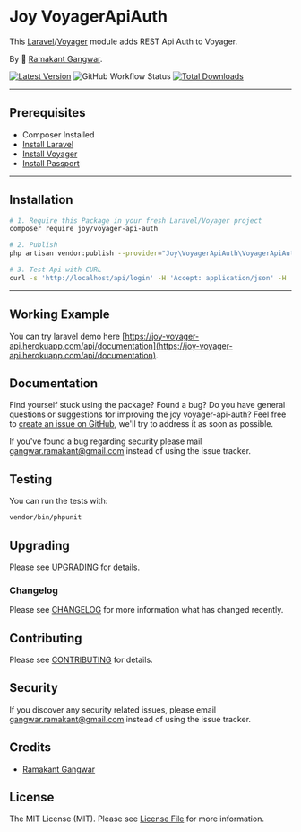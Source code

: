 # Joy VoyagerApiAuth

This [Laravel](https://laravel.com/)/[Voyager](https://voyager.devdojo.com/) module adds REST Api Auth to Voyager.

By 🐼 [Ramakant Gangwar](https://github.com/rxcod9).

<!-- ![Screenshot](https://raw.githubusercontent.com/rxcod9/joy-voyager-api-auth/main/cover.jpg) -->

[![Latest Version](https://img.shields.io/github/v/release/rxcod9/joy-voyager-api-auth?style=flat-square)](https://github.com/rxcod9/joy-voyager-api-auth/releases)
![GitHub Workflow Status](https://img.shields.io/github/workflow/status/rxcod9/joy-voyager-api-auth/run-tests?label=tests)
[![Total Downloads](https://img.shields.io/packagist/dt/joy/voyager-api-auth.svg?style=flat-square)](https://packagist.org/packages/joy/voyager-api-auth)

---

## Prerequisites

*   Composer Installed
*   [Install Laravel](https://laravel.com/docs/installation)
*   [Install Voyager](https://github.com/the-control-group/voyager)
*   [Install Passport](https://laravel.com/docs/8.x/passport)

---

## Installation

```bash
# 1. Require this Package in your fresh Laravel/Voyager project
composer require joy/voyager-api-auth

# 2. Publish
php artisan vendor:publish --provider="Joy\VoyagerApiAuth\VoyagerApiAuthServiceProvider" --force

# 3. Test Api with CURL
curl -s 'http://localhost/api/login' -H 'Accept: application/json' -H 'Content-Type: application/json' --data-raw $'{\n  "email": "user@user.com",\n  "password": "password",\n  "remember_me": false\n}'
```

---

<!-- ## Usage

Installation generates.

--- -->

<!-- ## Views Customization

In order to override views delivered by Voyager DataTable, copy contents from ``vendor/joy/voyager-api-auth/resources/views`` to the ``views/vendor/joy-voyager-api-auth`` directory of your Laravel installation. -->

## Working Example

You can try laravel demo here [https://joy-voyager-api.herokuapp.com/api/documentation](https://joy-voyager-api.herokuapp.com/api/documentation).

## Documentation

Find yourself stuck using the package? Found a bug? Do you have general questions or suggestions for improving the joy voyager-api-auth? Feel free to [create an issue on GitHub](https://github.com/rxcod9/joy-voyager-api-auth/issues), we'll try to address it as soon as possible.

If you've found a bug regarding security please mail [gangwar.ramakant@gmail.com](mailto:gangwar.ramakant@gmail.com) instead of using the issue tracker.

## Testing

You can run the tests with:

```bash
vendor/bin/phpunit
```

## Upgrading

Please see [UPGRADING](UPGRADING.md) for details.

### Changelog

Please see [CHANGELOG](CHANGELOG.md) for more information what has changed recently.

## Contributing

Please see [CONTRIBUTING](CONTRIBUTING.md) for details.

## Security

If you discover any security related issues, please email [gangwar.ramakant@gmail.com](mailto:gangwar.ramakant@gmail.com) instead of using the issue tracker.

## Credits

- [Ramakant Gangwar](https://github.com/rxcod9)

## License

The MIT License (MIT). Please see [License File](LICENSE.md) for more information.
